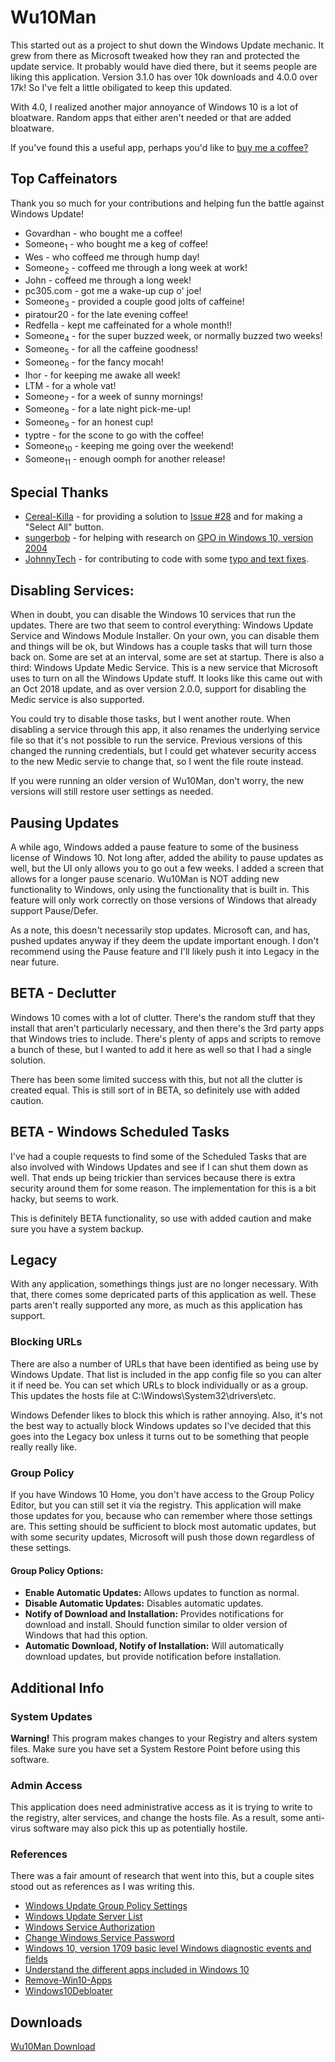 # Wu10Man

This started out as a project to shut down the Windows Update mechanic.  It grew from there as Microsoft tweaked how they ran and protected the update service.  It probably would have died there, but it seems people are liking this application.  Version 3.1.0 has over 10k downloads and 4.0.0 over 17k!  So I've felt a little obiligated to keep this updated.

With 4.0, I realized another major annoyance of Windows 10 is a lot of bloatware.  Random apps that either aren't needed or that are added bloatware.

If you've found this a useful app, perhaps you'd like to [buy me a coffee?](https://www.buymeacoffee.com/weredev)

## Top Caffeinators
Thank you so much for your contributions and helping fun the battle against Windows Update!

 - Govardhan - who bought me a coffee!
 - Someone<sub>1</sub> - who bought me a keg of coffee!
 - Wes - who coffeed me through hump day!
 - Someone<sub>2</sub> - coffeed me through a long week at work!
 - John - coffeed me through a long week!
 - pc305.com - got me a wake-up cup o' joe!
 - Someone<sub>3</sub> - provided a couple good jolts of caffeine!
 - piratour20 - for the late evening coffee!
 - Redfella - kept me caffeinated for a whole month!!
 - Someone<sub>4</sub> - for the super buzzed week, or normally buzzed two weeks!
 - Someone<sub>5</sub> - for all the caffeine goodness!
 - Someone<sub>6</sub> - for the fancy mocah!
 - Ihor - for keeping me awake all week!
 - LTM - for a whole vat!
 - Someone<sub>7</sub> - for a week of sunny mornings!
 - Someone<sub>8</sub> - for a late night pick-me-up!
 - Someone<sub>9</sub> - for an honest cup!
 - typtre - for the scone to go with the coffee!
 - Someone<sub>10</sub> - keeping me going over the weekend!
 - Someone<sub>11</sub> - enough oomph for another release!

## Special Thanks
 - [Cereal-Killa](https://github.com/Cereal-Killa) - for providing a solution to [Issue #28](https://github.com/WereDev/Wu10Man/issues/28) and for making a "Select All" button.
 - [sungerbob](https://github.com/sungerbob) - for helping with research on [GPO in Windows 10, version 2004](https://github.com/WereDev/Wu10Man/issues/19)
 - [JohnnyTech](https://github.com/JonnyTech) - for contributing to code with some [typo and text fixes](https://github.com/WereDev/Wu10Man/pull/17).

## Disabling Services:

When in doubt, you can disable the Windows 10 services that run the updates.  There are two that seem to control everything: Windows Update Service and Windows Module Installer.  On your own, you can disable them and things will be ok, but Windows has a couple tasks that will turn those back on.  Some are set at an interval, some are set at startup.  There is also a third: Windows Update Medic Service.  This is a new service that Microsoft uses to turn on all the Windows Update stuff.  It looks like this came out with an Oct 2018 update, and as over version 2.0.0, support for disabling the Medic service is also supported.

You could try to disable those tasks, but I went another route.  When disabling a service through this app, it also renames the underlying service file so that it's not possible to run the service.  Previous versions of this changed the running credentials, but I could get whatever security access to the new Medic servie to change that, so I went the file route instead.

If you were running an older version of Wu10Man, don't worry, the new versions will still restore user settings as needed.

## Pausing Updates

A while ago, Windows added a pause feature to some of the business license of Windows 10.  Not long after, added the ability to pause updates as well, but the UI only allows you to go out a few weeks.  I added a screen that allows for a longer pause scenario.  Wu10Man is NOT adding new functionality to Windows, only using the functionality that is built in.  This feature will only work correctly on those versions of Windows that already support Pause/Defer.

As a note, this doesn't necessarily stop updates.  Microsoft can, and has, pushed updates anyway if they deem the update important enough.  I don't recommend using the Pause feature and I'll likely push it into Legacy in the near future.

## BETA - Declutter
Windows 10 comes with a lot of clutter.  There's the random stuff that they install that aren't particularly necessary, and then there's the 3rd party apps that Windows tries to include.  There's plenty of apps and scripts to remove a bunch of these, but I wanted to add it here as well so that I had a single solution.

There has been some limited success with this, but not all the clutter is created equal.  This is still sort of in BETA, so definitely use with added caution.

## BETA - Windows Scheduled Tasks
I've had a couple requests to find some of the Scheduled Tasks that are also involved with Windows Updates and see if I can shut them down as well.  That ends up being trickier than services because there is extra security around them for some reason.  The implementation for this is a bit hacky, but seems to work.

This is definitely BETA functionality, so use with added caution and make sure you have a system backup.

## Legacy
With any application, somethings things just are no longer necessary.  With that, there comes some depricated parts of this application as well.  These parts aren't really supported any more, as much as this application has support.

### Blocking URLs
There are also a number of URLs that have been identified as being use by Windows Update.  That list is included in the app config file so you can alter it if need be. You can set which URLs to block individually or as a group.  This updates the hosts file at C:\Windows\System32\drivers\etc.

Windows Defender likes to block this which is rather annoying.  Also, it's not the best way to actually block Windows updates so I've decided that this goes into the Legacy box unless it turns out to be something that people really really like.


### Group Policy
If you have Windows 10 Home, you don't have access to the Group Policy Editor, but you can still set it via the registry.  This application will make those updates for you, because who can remember where those settings are.  This setting should be sufficient to block most automatic updates, but with some security updates, Microsoft will push those down regardless of these settings.

#### Group Policy Options:
 - **Enable Automatic Updates:** Allows updates to function as normal.
 - **Disable Automatic Updates:** Disables automatic updates.
 - **Notify of Download and Installation:** Provides notifications for download and install.  Should function similar to older version of Windows that had this option.
 - **Automatic Download, Notify of Installation:** Will automatically download updates, but provide notification before installation.

## Additional Info

### System Updates
**Warning!** This program makes changes to your Registry and alters system files. Make sure you have set a System Restore Point before using this software.

### Admin Access

This application does need administrative access as it is trying to write to the registry, alter services, and change the hosts file.  As a result, some anti-virus software may also pick this up as potentially hostile.

### References

There was a fair amount of research that went into this, but a couple sites stood out as references as I was writing this.

- [Windows Update Group Policy Settings](https://support.microsoft.com/en-us/help/328010/how-to-configure-automatic-updates-by-using-group-policy-or-registry-s)
- [Windows Update Server List](https://www.tenforums.com/windows-updates-activation/38771-windows-updates-white-list-proxy-server.html)
- [Windows Service Authorization](https://stackoverflow.com/questions/17031552/how-do-you-take-file-ownership-with-powershell/17047190#17047190)
- [Change Windows Service Password](https://stackoverflow.com/questions/3876787/change-windows-service-password/3877268#3877268)
- [Windows 10, version 1709 basic level Windows diagnostic events and fields](https://docs.microsoft.com/en-us/windows/privacy/basic-level-windows-diagnostic-events-and-fields-1709)
- [Understand the different apps included in Windows 10](https://docs.microsoft.com/en-us/windows/application-management/apps-in-windows-10)
- [Remove-Win10-Apps](https://github.com/Digressive/Remove-Win10-Apps)
- [Windows10Debloater](https://github.com/Sycnex/Windows10Debloater)

## Downloads
[Wu10Man Download](https://github.com/WereDev/Wu10Man/releases)